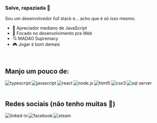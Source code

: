 ### Salve, rapaziada 🤙
Sou um desenvolvedor full stack e... acho que é só isso mesmo.

- 🔭 Apreciador mediano de JavaScript
- 🌱 Focado no desenvolvimento pra Web
- 💘 MADAO Supremacy
- 🎮 Jogar é bom demais

<br>

## Manjo um pouco de:
<img align="left" alt="typescript" src="https://img.shields.io/badge/-typescript-0174c1?logo=typescript&logoColor=white&style=for-the-badge" />

<img align="left" alt="javascript" src="https://img.shields.io/badge/-javascript-F7DF1E?logo=javascript&logoColor=3e3e3e&style=for-the-badge" />

<img align="left" alt="react" src="https://img.shields.io/badge/react%20-%2320232a.svg?&style=for-the-badge&logo=react&logoColor=%2361DAFB" />

<img align="left" alt="node.js" src="https://img.shields.io/badge/-node.js-339933?logo=node.js&logoColor=white&style=for-the-badge" />

<img align="left" alt="html5" src="https://img.shields.io/badge/-html5-E34F26?logo=html5&logoColor=white&style=for-the-badge" />

<img align="left" alt="css3" src="https://img.shields.io/badge/-css3-1572B6?logo=css3&logoColor=white&style=for-the-badge" />

<!-- <img align="left" alt="java" src="https://img.shields.io/badge/-java-007396?logo=java&logoColor=white&style=for-the-badge" /> -->

<img align="left" alt="sql server" src="https://img.shields.io/badge/-sql-2b2b2b?logo=microsoft-sql-server&logoColor=CC2927&style=for-the-badge" />

<br>
<br>

## Redes sociais (não tenho muitas 🤭)
[<img align="left" alt="linked-in" src="https://img.shields.io/badge/linkedin-%230077B5.svg?&style=for-the-badge&logo=linkedin&logoColor=white" />](https://www.linkedin.com/in/matheus-f-nascimento/)

[<img align="left" alt="facebook" src="https://img.shields.io/badge/facebook-%231877F2.svg?&style=for-the-badge&logo=facebook&logoColor=white" />](https://www.facebook.com/matheus.ferreiradonascimento/)

[<img align="left" alt="steam" src="https://img.shields.io/badge/-steam-12273d?logo=steam&logoColor=white&style=for-the-badge" />](https://steamcommunity.com/id/scalibacon/)

<br>

<!--
**Scalibacon/Scalibacon** is a ✨ _special_ ✨ repository because its `README.md` (this file) appears on your GitHub profile.

Here are some ideas to get you started:

- 🔭 I’m currently working on ...
- 🌱 I’m currently learning ...
- 👯 I’m looking to collaborate on ...
- 🤔 I’m looking for help with ...
- 💬 Ask me about ...
- 📫 How to reach me: ...
- 😄 Pronouns: ...
- ⚡ Fun fact: ...
-->
